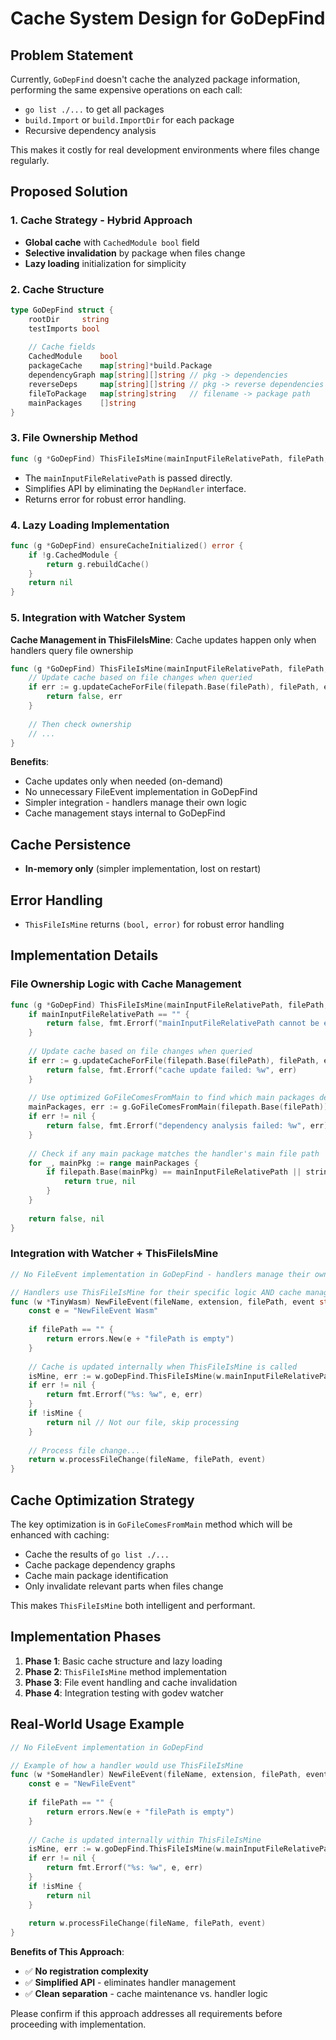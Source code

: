 # Cache System Design for GoDepFind

## Problem Statement

Currently, `GoDepFind` doesn't cache the analyzed package information, performing the same expensive operations on each call:
- `go list ./...` to get all packages
- `build.Import` or `build.ImportDir` for each package  
- Recursive dependency analysis

This makes it costly for real development environments where files change regularly.

## Proposed Solution

### 1. Cache Strategy - Hybrid Approach
- **Global cache** with `CachedModule bool` field
- **Selective invalidation** by package when files change
- **Lazy loading** initialization for simplicity

### 2. Cache Structure
```go
type GoDepFind struct {
    rootDir     string
    testImports bool
    
    // Cache fields
    CachedModule    bool
    packageCache    map[string]*build.Package
    dependencyGraph map[string][]string // pkg -> dependencies
    reverseDeps     map[string][]string // pkg -> reverse dependencies
    fileToPackage   map[string]string   // filename -> package path
    mainPackages    []string
}
```

### 3. File Ownership Method
```go
func (g *GoDepFind) ThisFileIsMine(mainInputFileRelativePath, filePath, event string) (bool, error)
```
- The `mainInputFileRelativePath` is passed directly.
- Simplifies API by eliminating the `DepHandler` interface.
- Returns error for robust error handling.

### 4. Lazy Loading Implementation
```go
func (g *GoDepFind) ensureCacheInitialized() error {
    if !g.CachedModule {
        return g.rebuildCache()
    }
    return nil
}
```

### 5. Integration with Watcher System

**Cache Management in ThisFileIsMine**: Cache updates happen only when handlers query file ownership
```go
func (g *GoDepFind) ThisFileIsMine(mainInputFileRelativePath, filePath, event string) (bool, error) {
    // Update cache based on file changes when queried
    if err := g.updateCacheForFile(filepath.Base(filePath), filePath, event); err != nil {
        return false, err
    }
    
    // Then check ownership
    // ...
}
```

**Benefits**:
- Cache updates only when needed (on-demand)
- No unnecessary FileEvent implementation in GoDepFind
- Simpler integration - handlers manage their own logic
- Cache management stays internal to GoDepFind

## Cache Persistence
- **In-memory only** (simpler implementation, lost on restart)

## Error Handling
- `ThisFileIsMine` returns `(bool, error)` for robust error handling

## Implementation Details

### File Ownership Logic with Cache Management
```go
func (g *GoDepFind) ThisFileIsMine(mainInputFileRelativePath, filePath, event string) (bool, error) {
    if mainInputFileRelativePath == "" {
        return false, fmt.Errorf("mainInputFileRelativePath cannot be empty")
    }
    
    // Update cache based on file changes when queried
    if err := g.updateCacheForFile(filepath.Base(filePath), filePath, event); err != nil {
        return false, fmt.Errorf("cache update failed: %w", err)
    }
    
    // Use optimized GoFileComesFromMain to find which main packages depend on this file
    mainPackages, err := g.GoFileComesFromMain(filepath.Base(filePath))
    if err != nil {
        return false, fmt.Errorf("dependency analysis failed: %w", err)
    }
    
    // Check if any main package matches the handler's main file path
    for _, mainPkg := range mainPackages {
        if filepath.Base(mainPkg) == mainInputFileRelativePath || strings.Contains(mainPkg, mainInputFileRelativePath) {
            return true, nil
        }
    }
    
    return false, nil
}
```

### Integration with Watcher + ThisFileIsMine
```go
// No FileEvent implementation in GoDepFind - handlers manage their own logic

// Handlers use ThisFileIsMine for their specific logic AND cache management
func (w *TinyWasm) NewFileEvent(fileName, extension, filePath, event string) error {
    const e = "NewFileEvent Wasm"
    
    if filePath == "" {
        return errors.New(e + "filePath is empty")
    }
    
    // Cache is updated internally when ThisFileIsMine is called
    isMine, err := w.goDepFind.ThisFileIsMine(w.mainInputFileRelativePath, filePath, event)
    if err != nil {
        return fmt.Errorf("%s: %w", e, err)
    }
    if !isMine {
        return nil // Not our file, skip processing
    }
    
    // Process file change...
    return w.processFileChange(fileName, filePath, event)
}
```

## Cache Optimization Strategy

The key optimization is in `GoFileComesFromMain` method which will be enhanced with caching:
- Cache the results of `go list ./...`
- Cache package dependency graphs
- Cache main package identification
- Only invalidate relevant parts when files change

This makes `ThisFileIsMine` both intelligent and performant.

## Implementation Phases

1. **Phase 1**: Basic cache structure and lazy loading
2. **Phase 2**: `ThisFileIsMine` method implementation
3. **Phase 3**: File event handling and cache invalidation
4. **Phase 4**: Integration testing with godev watcher

## Real-World Usage Example

```go
// No FileEvent implementation in GoDepFind

// Example of how a handler would use ThisFileIsMine
func (w *SomeHandler) NewFileEvent(fileName, extension, filePath, event string) error {
    const e = "NewFileEvent"
    
    if filePath == "" {
        return errors.New(e + "filePath is empty")
    }
    
    // Cache is updated internally within ThisFileIsMine
    isMine, err := w.goDepFind.ThisFileIsMine(w.mainInputFileRelativePath, filePath, event)
    if err != nil {
        return fmt.Errorf("%s: %w", e, err)
    }
    if !isMine {
        return nil
    }
    
    return w.processFileChange(fileName, filePath, event)
}
```

**Benefits of This Approach**:
- ✅ **No registration complexity**
- ✅ **Simplified API** - eliminates handler management
- ✅ **Clean separation** - cache maintenance vs. handler logic

Please confirm if this approach addresses all requirements before proceeding with implementation.